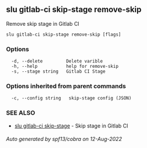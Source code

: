 ## slu gitlab-ci skip-stage remove-skip

Remove skip stage in Gitlab CI

```
slu gitlab-ci skip-stage remove-skip [flags]
```

### Options

```
  -d, --delete         Delete varible
  -h, --help           help for remove-skip
  -s, --stage string   Gitlab CI Stage
```

### Options inherited from parent commands

```
  -c, --config string   skip-stage config (JSON)
```

### SEE ALSO

* [slu gitlab-ci skip-stage](slu_gitlab-ci_skip-stage.md)	 - Skip stage in Gitlab CI

###### Auto generated by spf13/cobra on 12-Aug-2022
